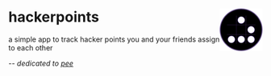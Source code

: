 # hackerpoints <img align="right" src="https://raw.githubusercontent.com/rossja/hackerpoints/main/hacker-emblem.png" alt="the hacker glider emblem" />

a simple app to track hacker points you and your friends assign to
each other


--
*dedicated to [pee](https://github.com/pee)*
